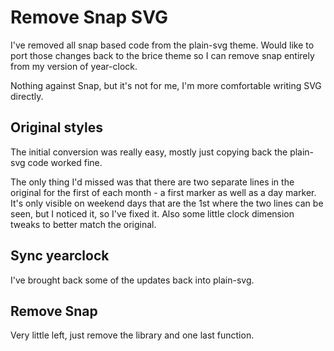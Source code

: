 Remove Snap SVG
===============

I've removed all snap based code from the plain-svg theme.
Would like to port those changes back to the brice theme so I can remove snap entirely from my version of year-clock.

Nothing against Snap, but it's not for me, I'm more comfortable writing SVG directly.




Original styles
---------------
The initial conversion was really easy, mostly just copying back the plain-svg code worked fine.

The only thing I'd missed was that there are two separate lines in the original for the first of each month - a first marker as well as a day marker.
It's only visible on weekend days that are the 1st where the two lines can be seen, but I noticed it, so I've fixed it.
Also some little clock dimension tweaks to better match the original.



Sync yearclock
--------------

I've brought back some of the updates back into plain-svg.

Remove Snap
-----------

Very little left, just remove the library and one last function.

